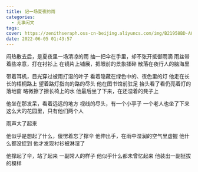 ```yaml
---
title: 记一场夏夜的雨
categories:
  - 无事闲文
tags:
cover: https://zenithseraph.oss-cn-beijing.aliyuncs.com/img/B21958BD-A8AC-47C2-A95B-2E8058B41326-1024x790.jpeg
date: 2022-06-05 01:43:57
---
```


闷热散去后，是夏夜里一场清凉的雨
抽一把伞在手里，却不张开抵御雨滴
雨丝带着些凉意，打在衬衫上
在镜片上铺展，把眼前的景象揉碎
散落在夜行人的脑海里

带着耳机，目光穿过被雨打湿的叶子
看着隐藏在绿色中的、夜色里的灯
他走在长长的梧桐路上
望着路灯指向的路的尽头
他在图书馆前驻足
抬头看了看仍亮着灯的落地窗
略微擦了擦长椅上的水
他最后坐了下来，在还湿着的凳子上

他坐在那发呆，看着远远的地方
视线的尽头，有一个小亭子
一个老人也坐了下来
这么大的花园里，只有他们两个人

雨声大了起来

他似乎是想起了什么，傻愣着忘了撑伞
他伸出手，在雨中湿润的空气里虚握
他什么都没捉到
他才发现衬衫被淋湿了

他撑起了伞，站了起来
一副常人的样子
他似乎什么都未曾忆起来
他装出一副挺拔的模样
